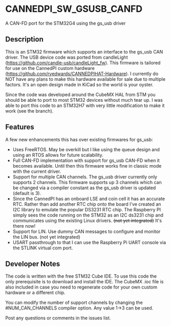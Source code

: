 # CANNEDPI_SW_GSUSB_CANFD
 A CAN-FD port for the STM32G4 using the gs_usb driver
## Description
This is an STM32 firmware which supports an interface to the gs_usb CAN driver.  The USB device code was ported from candleLight (https://github.com/candle-usb/candleLight_fw). This firmware is tailored for use on the CannedPI custom hardware (https://github.com/ryedwards/CANNEDPIHAT-Hardware). I currently do NOT have any plans to make this hardware available for sale due to multiple factors. It's an open design made in KiCad so the world is your oyster.

Since the code was developed around the CubeMX HAL from STM you should be able to port to most STM32 devices without much tear up.  I was able to port this code to an STM32H7 with very little modification to make it work (see the branch).

## Features
A few new enhancements this has over existing firmwares for gs_usb:
- Uses FreeRTOS.  May be overkill but I like using the queue design and using an RTOS allows for future scalability. 
- Full CAN-FD implementation with support for gs_usb CAN-FD when it becomes available.  Until then this firmware works fine in classic mode with the current driver.
- Support for multiple CAN channels.  The gs_usb driver currently only supports 2 channels. This firmware supports up 3 channels which can be changed via a compiler constant as the gs_usb driver is updated (default is 3).
- Since the CannedPI has an onboard LSE and coin cell it has an accurate RTC. Rather than add another RTC chip onto the board I've created an I2C library to emulate the popular DS3231 RTC chip. The Raspberry PI simply sees the code running on the STM32 as an I2C ds3231 chip and communicates using the existing Linux drivers. ~~(not yet integrated)~~ It's there now!
- Support for LIN. Use dummy CAN messages to configure and monitor the LIN bus. (not yet integrated)
- USART passthrough to that I can use the Raspberry Pi UART console via the STLINK virtual com port.

## Developer Notes
The code is written with the free STM32 Cube IDE. To use this code the only prerequisite is to download and install the IDE.  The CubeMX .ioc file is also included in case you need to regenerate code for your own custom hardware or a different chip.

You can modify the number of support channels by changing the #NUM_CAN_CHANNELS compiler option.  Any value 1->3 can be used.

Post any questions or comments in the issues list.
